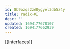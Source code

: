 ```yaml
---
id: 8b9ozqs2zd8ygyel3db5z4y
title: radix-UI
desc: ''
updated: 1694177678107
created: 1694177662939
---
```


[[Interfaces]]
